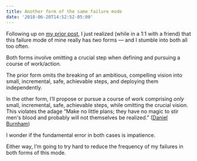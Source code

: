```yaml
---
title: Another form of the same failure mode
date: '2018-06-20T14:52:52-05:00'
---
```

Following up on [my prior post](http://blog.aviflax.com/2018/06/20/when-will-i.html), I just realized (while in a 1:1 with a friend) that this failure mode of mine really has _two_ forms — and I stumble into both all too often.

Both forms involve omitting a crucial step when defining and pursuing a course of work/action.

The prior form omits the breaking of an ambitious, compelling vision into small, incremental, safe, achievable steps, and deploying them independently.

In the other form, I’ll propose or pursue a course of work comprising _only_ small, incremental, safe, achievable steps, while omitting the crucial vision. This violates the adage “Make no little plans; they have no magic to stir men's blood and probably will not themselves be realized.” ([Daniel Burnham](https://en.wikipedia.org/wiki/Daniel_Burnham#Influence))

I wonder if the fundamental error in both cases is impatience.

Either way, I’m going to try hard to reduce the frequency of my failures in both forms of this mode.
